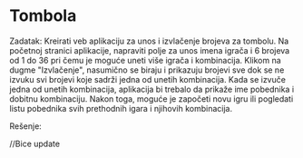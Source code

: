 # Tombola

Zadatak:
Kreirati veb aplikaciju za unos i izvlačenje brojeva za tombolu. Na početnoj stranici aplikacije, napraviti polje za unos imena igrača i 6 brojeva od 1 do 36 pri čemu je moguće uneti više igrača i kombinacija. Klikom na dugme "Izvlačenje", nasumično se biraju i prikazuju brojevi sve dok se ne izvuku svi brojevi koje sadrži jedna od unetih kombinacija. Kada se izvuče jedna od unetih kombinacija, aplikacija bi trebalo da prikaže ime pobednika i dobitnu kombinaciju. Nakon toga, moguće je započeti novu igru ili pogledati listu pobednika svih prethodnih igara i njihovih kombinacija.


Rešenje:

//Bice update
